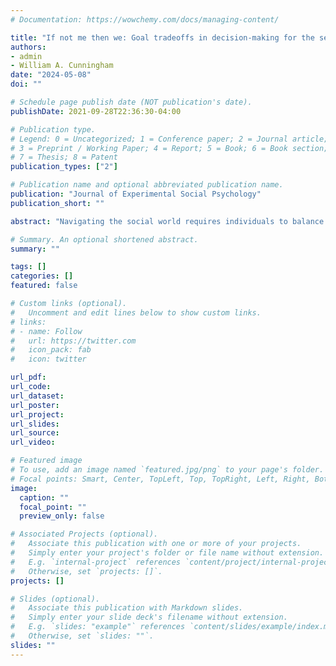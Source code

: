 ```yaml
---
# Documentation: https://wowchemy.com/docs/managing-content/

title: "If not me then we: Goal tradeoffs in decision-making for the self, ingroup, and outgroup"
authors:
- admin
- William A. Cunningham
date: "2024-05-08"
doi: ""

# Schedule page publish date (NOT publication's date).
publishDate: 2021-09-28T22:36:30-04:00

# Publication type.
# Legend: 0 = Uncategorized; 1 = Conference paper; 2 = Journal article;
# 3 = Preprint / Working Paper; 4 = Report; 5 = Book; 6 = Book section;
# 7 = Thesis; 8 = Patent
publication_types: ["2"]

# Publication name and optional abbreviated publication name.
publication: "Journal of Experimental Social Psychology"
publication_short: ""

abstract: "Navigating the social world requires individuals to balance multiple goals, including the drives to improve one’s own outcomes, aid ingroup members, and help or hurt outgroup members. While self-interest and intergroup bias are both well-established motivational phenomena, less is known about how these goals may interact. Here we examine the nature of goal tradeoffs in intergroup decision-making using a novel task in which participants simultaneously make monetary decisions for themselves, an arbitrary ingroup, and the corresponding outgroup. Across four behavioural studies and one eye-tracking study (total N = 704), we find that goals in intergroup contexts are pursued sequentially rather than concurrently, with non-linear upweighting of group-related goals when self-related goals cannot be pursued. Further, we find evidence for stronger self-ingroup than self-outgroup tradeoffs, which manifest in both altered attention to information and altered use of the attended information in decision-making. The results shed light on the cognitive structuring of interrelated goals in intergroup decision- making, furthering our understanding of when and how both intergroup biases and prosocial behaviour may emerge."

# Summary. An optional shortened abstract.
summary: ""

tags: []
categories: []
featured: false

# Custom links (optional).
#   Uncomment and edit lines below to show custom links.
# links:
# - name: Follow
#   url: https://twitter.com
#   icon_pack: fab
#   icon: twitter

url_pdf:
url_code:
url_dataset:
url_poster:
url_project:
url_slides:
url_source:
url_video:

# Featured image
# To use, add an image named `featured.jpg/png` to your page's folder. 
# Focal points: Smart, Center, TopLeft, Top, TopRight, Left, Right, BottomLeft, Bottom, BottomRight.
image:
  caption: ""
  focal_point: ""
  preview_only: false

# Associated Projects (optional).
#   Associate this publication with one or more of your projects.
#   Simply enter your project's folder or file name without extension.
#   E.g. `internal-project` references `content/project/internal-project/index.md`.
#   Otherwise, set `projects: []`.
projects: []

# Slides (optional).
#   Associate this publication with Markdown slides.
#   Simply enter your slide deck's filename without extension.
#   E.g. `slides: "example"` references `content/slides/example/index.md`.
#   Otherwise, set `slides: ""`.
slides: ""
---
```

